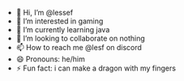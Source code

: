 - 👋 Hi, I’m @lessef
- 👀 I’m interested in gaming
- 🌱 I’m currently learning java
- 💞️ I’m looking to collaborate on nothing
- 📫 How to reach me @lesf on discord
- 😄 Pronouns: he/him
- ⚡ Fun fact: i can make a dragon with my fingers

<!---
lessef/lessef is a ✨ special ✨ repository because its `README.md` (this file) appears on your GitHub profile.
You can click the Preview link to take a look at your changes.
--->
